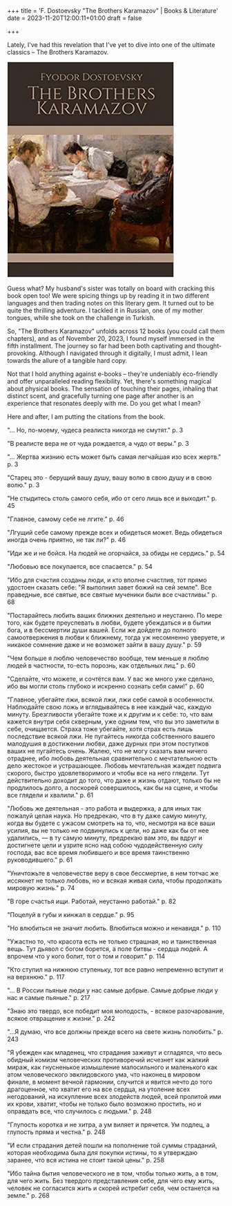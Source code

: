 +++
title = 'F. Dostoevsky "The Brothers Karamazov" | Books & Literature'
date = 2023-11-20T12:00:11+01:00
draft = false

+++

Lately, I've had this revelation that I've yet to dive into one of the ultimate classics – The Brothers Karamazov.

![](123.jpg)

Guess what? My husband's sister was totally on board with cracking this book open too! We were spicing things up by reading it in two different languages and then trading notes on this literary gem. It turned out to be quite the thrilling adventure. I tackled it in Russian, one of my mother tongues, while she took on the challenge in Turkish.

So, "The Brothers Karamazov" unfolds across 12 books (you could call them chapters), and as of November 20, 2023, I found myself immersed in the fifth installment. The journey so far had been both captivating and thought-provoking. Although I navigated through it digitally, I must admit, I lean towards the allure of a tangible hard copy.

Not that I hold anything against e-books – they're undeniably eco-friendly and offer unparalleled reading flexibility. Yet, there's something magical about physical books. The sensation of touching their pages, inhaling that distinct scent, and gracefully turning one page after another is an experience that resonates deeply with me. Do you get what I mean?

Here and after, I am putting the citations from the book.

"... Но, по-моему, чудеса реалиста никогда не смутят." p. 3

"В реалисте вера не от чуда рождается, а чудо от веры." p. 3

"... Жертва жизнию есть может быть самая легчайшая изо всех жертв." p. 3

"Старец это - берущий вашу душу, вашу волю в свою душу и в свою волю." p. 3

"Не стыдитесь столь самого себя, ибо от сего лишь все и выходит." p. 45

"Главное, самому себе не лгите." p. 46

"Лгущий себе самому прежде всех и обидеться может. Ведь обидеться иногда очень приятно, не так ли?" p. 46

"Иди же и не бойся. На людей не огорчайся, за обиды не сердись." p. 54

"Любовью все покупается, все спасается." p. 54

"Ибо для счастия созданы люди, и кто вполне счастлив, тот прямо удостоен сказать себе: "Я выполнил завет божий на сей земле". Все праведные, все святые, все святые мученики были все счастливы." p. 68

"Постарайтесь любить ваших ближних деятельно и неустанно. По мере того, как будете преуспевать в любви, будете убеждаться и в бытии бога, и в бессмертии души вашей. Если же дойдете до полного самоотвержения в любви к ближнему, тогда уж несомненно уверуете, и никакое сомнение даже и не возможет зайти в вашу душу." p. 59

"Чем больше я люблю человечество вообще, тем меньше я люблю людей в частности, то-есть порознь, как отдельных лиц." p. 60

"Сделайте, что можете, и сочтётся вам. У вас же много уже сделано, ибо вы могли столь глубоко и искренно сознать себя сами!" p. 60

"Главное, убегайте лжи, всякой лжи, лжи себе самой в особенности. Наблюдайте свою ложь и вглядывайтесь в нее каждый час, каждую минуту. Брезгливости убегайте тоже и к другим и к себе: то, что вам кажется внутри себя скверным, уже одним тем, что вы это заметили в себе, очищается. Страха тоже убегайте, хотя страх есть лишь последствие всякой лжи. Не пугайтесь никогда собственного вашего малодушия в достижении любви, даже дурных при этом поступков ваших не пугайтесь очень. Жалею, что не могу сказать вам ничего отраднее, ибо любовь деятельная сравнительно с мечтательною есть дело жестокое и устрашающее. Любовь мечтательная жаждет подвига скорого, быстро удовлетворимого и чтобы все на него глядели. Тут действительно доходит до того, что даже и жизнь отдают, только бы не продлилось долго, а поскорей совершилось, как бы на сцене, и чтобы все глядели и хвалили." p. 61

"Любовь же деятельная - это работа и выдержка, а для иных так пожалуй целая наука. Но предрекаю, что в ту даже самую минуту, когда вы будете с ужасом смотреть на то, что, несмотря на все ваши усилия, вы не только не подвинулись к цели, но даже как бы от нее удалились, — в ту самую минуту, предрекаю вам это, вы вдруг и достигнете цели и узрите ясно над собою чудодейственную силу господа, вас все время любившего и все время таинственно руководившего." p. 61

"Уничтожьте в человечестве веру в свое бессмертие, в нем тотчас же иссякнет не только любовь, но и всякая живая сила, чтобы продолжать мировую жизнь." p. 74

"В горе счастья ищи. Работай, неустанно работай." p. 82

"Поцелуй в губы и кинжал в сердце." p. 95

"Но влюбиться не значит любить. Влюбиться можно и ненавидя." p. 110

"Ужастно то, что красота есть не только страшная, но и таинственная вещь. Тут дьявол с богом борется, а поле битвы - сердца людей. А впрочем что у кого болит, тот о том и говорит." p. 114

"Кто ступил на нижнюю ступеньку, тот все равно непременно вступит и на верхнюю." p. 117

"... В России пьяные люди у нас самые добрые. Самые добрые люди у нас и самые пьяные." p. 217

"Знаю это твердо, все победит моя молодость, - всякое разочарование, всякое отвращение к жизни." p. 242

"...Я думаю, что все должны прежде всего на свете жизнь полюбить." p. 243

"Я убежден как младенец, что страдания заживут и сгладятся, что весь обидный комизм человеческих противоречий исчезнет как жалкий мираж, как гнусненькое измышление малосильного и маленького как атом человеческого эвклидовского ума, что наконец в мировом финале, в момент вечной гармонии, случится и явится нечто до того драгоценное, что хватит его на все сердца, на утоление всех негодований, на искупление всех злодейств людей, всей пролитой ими их крови, хватит, чтобы не только было возможно простить, но и оправдать все, что случилось с людьми." p. 248

"Глупость коротка и не хитра, а ум виляет и прячется. Ум подлец, а глупость пряма и честна." p. 248

"И если страдания детей пошли на пополнение той суммы страданий, которая необходима была для покупки истины, то я утверждаю заранее, что вся истина не стоит такой цены." p. 258

"Ибо тайна бытия человеческого не в том, чтобы только жить, а в том, для чего жить. Без твердого представления себе, для чего ему жить, человек не согласится жить и скорей истребит себя, чем останется на земле." p. 268



























